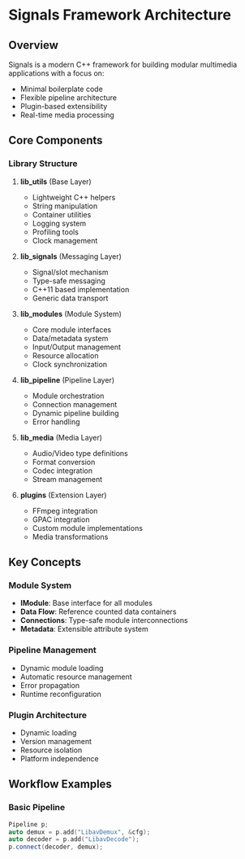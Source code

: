 # Signals Framework Architecture

## Overview
Signals is a modern C++ framework for building modular multimedia applications with a focus on:
- Minimal boilerplate code
- Flexible pipeline architecture
- Plugin-based extensibility
- Real-time media processing

## Core Components 

### Library Structure
1. **lib_utils** (Base Layer)
   - Lightweight C++ helpers
   - String manipulation
   - Container utilities
   - Logging system
   - Profiling tools
   - Clock management

2. **lib_signals** (Messaging Layer)
   - Signal/slot mechanism
   - Type-safe messaging
   - C++11 based implementation
   - Generic data transport

3. **lib_modules** (Module System)
   - Core module interfaces
   - Data/metadata system
   - Input/Output management
   - Resource allocation
   - Clock synchronization

4. **lib_pipeline** (Pipeline Layer)
   - Module orchestration
   - Connection management
   - Dynamic pipeline building
   - Error handling

5. **lib_media** (Media Layer)
   - Audio/Video type definitions
   - Format conversion
   - Codec integration
   - Stream management

6. **plugins** (Extension Layer)
   - FFmpeg integration
   - GPAC integration
   - Custom module implementations
   - Media transformations

## Key Concepts

### Module System
- **IModule**: Base interface for all modules
- **Data Flow**: Reference counted data containers
- **Connections**: Type-safe module interconnections
- **Metadata**: Extensible attribute system

### Pipeline Management
- Dynamic module loading
- Automatic resource management
- Error propagation
- Runtime reconfiguration

### Plugin Architecture
- Dynamic loading
- Version management
- Resource isolation
- Platform independence

## Workflow Examples

### Basic Pipeline
```cpp
Pipeline p;
auto demux = p.add("LibavDemux", &cfg);
auto decoder = p.add("LibavDecode");
p.connect(decoder, demux);